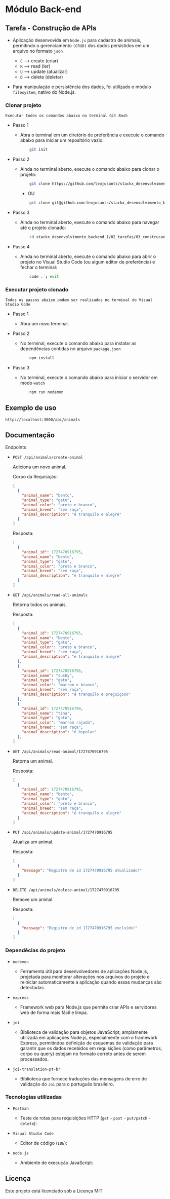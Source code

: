 # Módulo Back-end

## Tarefa - Construção de APIs

- Aplicação desenvovida em ```Node.js``` para cadastro de animais, permitindo o gerenciamento ```(CRUD)``` dos dados persistidos em um arquivo no formato ```json```

  - ```C```  --> create  (criar)
  - ```R```  --> read    (ler)
  - ```U```  --> update  (atualizar)
  - ```D```  --> delete  (deletar)

- Para manipulação e persistência dos dados, foi utilizado o módulo ```filesystem```, nativo do Node.js.

### Clonar projeto

```Executar todos os comandos abaixo no terminal Git Bash```

- Passo 1
  - Abra o terminal em um diretório de preferência e execute o comando abaixo para iniciar um repositório vazio:

    ```bash
        git init
    ```

- Passo 2
  - Ainda no terminal aberto, execute o comando abaixo para clonar o projeto:

    ```bash
        git clone https://github.com/leojosants/stackx_desenvolvimento_backend_1.git
      ```

    - OU

    ```bash
        git clone git@github.com:leojosants/stackx_desenvolvimento_backend_1.git
    ```

- Passo 3
  - Ainda no terminal aberto, execute o comando abaixo para navegar até o projeto clonado:

    ```bash
        cd stackx_desenvolvimento_backend_1/02_tarefas/03_construcao_de_apis
    ```

- Passo 4
  - Ainda no terminal aberto, execute o comando abaixo para abrir o projeto no Visual Studio Code (ou algum editor de preferência) e fechar o terminal:

    ```bash
        code . ; exit
    ```

### Executar projeto clonado

```Todos os passos abaixo podem ser realizados no terminal do Visual Studio Code```

- Passo 1
  - Abra um novo terminal.

- Passo 2
  - No terminal, execute o comando abaixo para instalar as dependências contidas no arquivo ```package.json```

    ```bash
        npm install
    ```

- Passo 3
  - No terminal, execute o comando abaixo para iniciar o servidor em modo ```watch```

    ```bash
        npm run nodemon 
    ```

## Exemplo de uso

```http://localhost:3000/api/animals```

## Documentação

Endpoints

- ```POST /api/animals/create-animal```

    Adiciona um novo animal.

    Corpo da Requisição:

    ```json
    [
      {
        "animal_name": "bento",
        "animal_type": "gato",
        "animal_color": "preto e branco",
        "animal_breed": "sem raça",
        "animal_description": "é tranquilo e alegre"
      }
    ]
    ```

    Resposta:

    ```json
    [
      {
        "animal_id": 1727470916795,
        "animal_name": "bento",
        "animal_type": "gato",
        "animal_color": "preto e branco",
        "animal_breed": "sem raça",
        "animal_description": "é tranquilo e alegre"
      }
    ]
    ```

- ```GET /api/animals/read-all-animals```

    Retorna todos os animais.

    Resposta:

    ```json
    [
      {
        "animal_id": 1727470916795,
        "animal_name": "bento",
        "animal_type": "gato",
        "animal_color": "preto e branco",
        "animal_breed": "sem raça",
        "animal_description": "é tranquilo e alegre"
      },
      {
        "animal_id": 1727470916796,
        "animal_name": "sushy",
        "animal_type": "gato",
        "animal_color": "marrom e branco",
        "animal_breed": "sem raça",
        "animal_description": "é tranquilo e preguiçoso"
      },
      {
        "animal_id": 1727470916799,
        "animal_name": "tina",
        "animal_type": "gato",
        "animal_color": "marrom rajada",
        "animal_breed": "sem raça",
        "animal_description": "é bipolar"
      },
    ]
    ```

- ```GET /api/animals/read-animal/1727470916795```

    Retorna um animal.

    Resposta:

    ```json
    [
      {
        "animal_id": 1727470916795,
        "animal_name": "bento",
        "animal_type": "gato",
        "animal_color": "preto e branco",
        "animal_breed": "sem raça",
        "animal_description": "é tranquilo e alegre"
      }
    ]
    ```

- ```PUT /api/animals/update-animal/1727470916795```

    Atualiza um animal.

     Resposta:

    ```json
    [
      {
        "message": "Registro de id 1727470916795 atualizado!"
      }
    ]
    ```

- ```DELETE /api/animals/delete-animal/1727470916795```

    Remove um animal.

    Resposta:

    ```json
    [
      {
        "message": "Registro de id 1727470916795 excluído!"
      }
    ]
    ```

### Dependêcias do projeto

- ``` nodemon ```
  - Ferramenta útil para desenvolvedores de aplicações Node.js, projetada para monitorar alterações nos arquivos do projeto e reiniciar automaticamente a aplicação quando essas mudanças são detectadas.

- ``` express ```
  - Framework web para Node.js que permite criar APIs e servidores web de forma mais fácil e limpa.

- ``` joi ```
  - Biblioteca de validação para objetos JavaScript, amplamente utilizada em aplicações Node.js, especialmente com o framework Express, permitindoa definição de esquemas de validação para garantir que os dados recebidos em requisições (como parâmetros, corpo ou query) estejam no formato correto antes de serem processados.

- ``` joi-translation-pt-br ```
  - Biblioteca que fornece traduções das mensagens de erro de validação do ```Joi``` para o português brasileiro.

### Tecnologias utilizadas

- ``` Postman ```
  - Teste de rotas para requisições HTTP (```get``` - ```post``` - ```put/patch``` - ```delete```):

- ``` Visual Studio Code ```
  - Editor de código (```IDE```):

- ``` node.js ```
  - Ambiente de execução JavaScript:

## Licença

Este projeto está licenciado sob a Licença MIT
